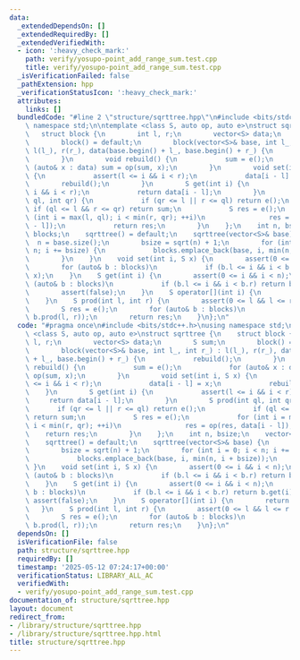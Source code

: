 ```yaml
---
data:
  _extendedDependsOn: []
  _extendedRequiredBy: []
  _extendedVerifiedWith:
  - icon: ':heavy_check_mark:'
    path: verify/yosupo-point_add_range_sum.test.cpp
    title: verify/yosupo-point_add_range_sum.test.cpp
  _isVerificationFailed: false
  _pathExtension: hpp
  _verificationStatusIcon: ':heavy_check_mark:'
  attributes:
    links: []
  bundledCode: "#line 2 \"structure/sqrttree.hpp\"\n#include <bits/stdc++.h>\nusing\
    \ namespace std;\n\ntemplate <class S, auto op, auto e>\nstruct sqrttree {\n \
    \   struct block {\n        int l, r;\n        vector<S> data;\n        S sum;\n\
    \        block() = default;\n        block(vector<S>& base, int l_, int r_) :\
    \ l(l_), r(r_), data(base.begin() + l_, base.begin() + r_) {\n            rebuild();\n\
    \        }\n        void rebuild() {\n            sum = e();\n            for\
    \ (auto& x : data) sum = op(sum, x);\n        }\n        void set(int i, S x)\
    \ {\n            assert(l <= i && i < r);\n            data[i - l] = x;\n    \
    \        rebuild();\n        }\n        S get(int i) {\n            assert(l <=\
    \ i && i < r);\n            return data[i - l];\n        }\n        S prod(int\
    \ ql, int qr) {\n            if (qr <= l || r <= ql) return e();\n           \
    \ if (ql <= l && r <= qr) return sum;\n            S res = e();\n            for\
    \ (int i = max(l, ql); i < min(r, qr); ++i)\n                res = op(res, data[i\
    \ - l]);\n            return res;\n        }\n    };\n    int n, bsize;\n    vector<block>\
    \ blocks;\n    sqrttree() = default;\n    sqrttree(vector<S>& base) {\n      \
    \  n = base.size();\n        bsize = sqrt(n) + 1;\n        for (int i = 0; i <\
    \ n; i += bsize) {\n            blocks.emplace_back(base, i, min(n, i + bsize));\n\
    \        }\n    }\n    void set(int i, S x) {\n        assert(0 <= i && i < n);\n\
    \        for (auto& b : blocks)\n            if (b.l <= i && i < b.r) return b.set(i,\
    \ x);\n    }\n    S get(int i) {\n        assert(0 <= i && i < n);\n        for\
    \ (auto& b : blocks)\n            if (b.l <= i && i < b.r) return b.get(i);\n\
    \        assert(false);\n    }\n    S operator[](int i) {\n        return get(i);\n\
    \    }\n    S prod(int l, int r) {\n        assert(0 <= l && l <= r && r <= n);\n\
    \        S res = e();\n        for (auto& b : blocks)\n            res = op(res,\
    \ b.prod(l, r));\n        return res;\n    }\n};\n"
  code: "#pragma once\n#include <bits/stdc++.h>\nusing namespace std;\n\ntemplate\
    \ <class S, auto op, auto e>\nstruct sqrttree {\n    struct block {\n        int\
    \ l, r;\n        vector<S> data;\n        S sum;\n        block() = default;\n\
    \        block(vector<S>& base, int l_, int r_) : l(l_), r(r_), data(base.begin()\
    \ + l_, base.begin() + r_) {\n            rebuild();\n        }\n        void\
    \ rebuild() {\n            sum = e();\n            for (auto& x : data) sum =\
    \ op(sum, x);\n        }\n        void set(int i, S x) {\n            assert(l\
    \ <= i && i < r);\n            data[i - l] = x;\n            rebuild();\n    \
    \    }\n        S get(int i) {\n            assert(l <= i && i < r);\n       \
    \     return data[i - l];\n        }\n        S prod(int ql, int qr) {\n     \
    \       if (qr <= l || r <= ql) return e();\n            if (ql <= l && r <= qr)\
    \ return sum;\n            S res = e();\n            for (int i = max(l, ql);\
    \ i < min(r, qr); ++i)\n                res = op(res, data[i - l]);\n        \
    \    return res;\n        }\n    };\n    int n, bsize;\n    vector<block> blocks;\n\
    \    sqrttree() = default;\n    sqrttree(vector<S>& base) {\n        n = base.size();\n\
    \        bsize = sqrt(n) + 1;\n        for (int i = 0; i < n; i += bsize) {\n\
    \            blocks.emplace_back(base, i, min(n, i + bsize));\n        }\n   \
    \ }\n    void set(int i, S x) {\n        assert(0 <= i && i < n);\n        for\
    \ (auto& b : blocks)\n            if (b.l <= i && i < b.r) return b.set(i, x);\n\
    \    }\n    S get(int i) {\n        assert(0 <= i && i < n);\n        for (auto&\
    \ b : blocks)\n            if (b.l <= i && i < b.r) return b.get(i);\n       \
    \ assert(false);\n    }\n    S operator[](int i) {\n        return get(i);\n \
    \   }\n    S prod(int l, int r) {\n        assert(0 <= l && l <= r && r <= n);\n\
    \        S res = e();\n        for (auto& b : blocks)\n            res = op(res,\
    \ b.prod(l, r));\n        return res;\n    }\n};\n"
  dependsOn: []
  isVerificationFile: false
  path: structure/sqrttree.hpp
  requiredBy: []
  timestamp: '2025-05-12 07:24:17+00:00'
  verificationStatus: LIBRARY_ALL_AC
  verifiedWith:
  - verify/yosupo-point_add_range_sum.test.cpp
documentation_of: structure/sqrttree.hpp
layout: document
redirect_from:
- /library/structure/sqrttree.hpp
- /library/structure/sqrttree.hpp.html
title: structure/sqrttree.hpp
---
```

